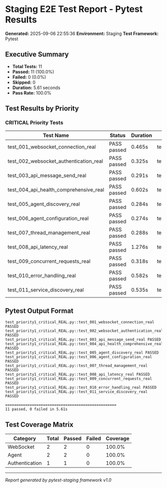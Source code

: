 # Staging E2E Test Report - Pytest Results

**Generated:** 2025-09-06 22:55:36
**Environment:** Staging
**Test Framework:** Pytest

## Executive Summary

- **Total Tests:** 11
- **Passed:** 11 (100.0%)
- **Failed:** 0 (0.0%)
- **Skipped:** 0
- **Duration:** 5.61 seconds
- **Pass Rate:** 100.0%

## Test Results by Priority

### CRITICAL Priority Tests

| Test Name | Status | Duration | File |
|-----------|--------|----------|------|
| test_001_websocket_connection_real | PASS passed | 0.465s | test_priority1_critical_REAL.py |
| test_002_websocket_authentication_real | PASS passed | 0.325s | test_priority1_critical_REAL.py |
| test_003_api_message_send_real | PASS passed | 0.291s | test_priority1_critical_REAL.py |
| test_004_api_health_comprehensive_real | PASS passed | 0.602s | test_priority1_critical_REAL.py |
| test_005_agent_discovery_real | PASS passed | 0.284s | test_priority1_critical_REAL.py |
| test_006_agent_configuration_real | PASS passed | 0.274s | test_priority1_critical_REAL.py |
| test_007_thread_management_real | PASS passed | 0.288s | test_priority1_critical_REAL.py |
| test_008_api_latency_real | PASS passed | 1.276s | test_priority1_critical_REAL.py |
| test_009_concurrent_requests_real | PASS passed | 0.318s | test_priority1_critical_REAL.py |
| test_010_error_handling_real | PASS passed | 0.582s | test_priority1_critical_REAL.py |
| test_011_service_discovery_real | PASS passed | 0.535s | test_priority1_critical_REAL.py |

## Pytest Output Format

```
test_priority1_critical_REAL.py::test_001_websocket_connection_real PASSED
test_priority1_critical_REAL.py::test_002_websocket_authentication_real PASSED
test_priority1_critical_REAL.py::test_003_api_message_send_real PASSED
test_priority1_critical_REAL.py::test_004_api_health_comprehensive_real PASSED
test_priority1_critical_REAL.py::test_005_agent_discovery_real PASSED
test_priority1_critical_REAL.py::test_006_agent_configuration_real PASSED
test_priority1_critical_REAL.py::test_007_thread_management_real PASSED
test_priority1_critical_REAL.py::test_008_api_latency_real PASSED
test_priority1_critical_REAL.py::test_009_concurrent_requests_real PASSED
test_priority1_critical_REAL.py::test_010_error_handling_real PASSED
test_priority1_critical_REAL.py::test_011_service_discovery_real PASSED

==================================================
11 passed, 0 failed in 5.61s
```

## Test Coverage Matrix

| Category | Total | Passed | Failed | Coverage |
|----------|-------|--------|--------|----------|
| WebSocket | 2 | 2 | 0 | 100.0% |
| Agent | 2 | 2 | 0 | 100.0% |
| Authentication | 1 | 1 | 0 | 100.0% |

---
*Report generated by pytest-staging framework v1.0*
